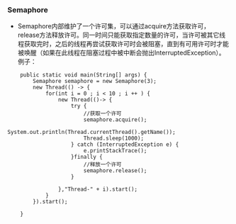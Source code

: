 ### Semaphore
- Semaphore内部维护了一个许可集，可以通过acquire方法获取许可，release方法释放许可。同一时间只能获取指定数量的许可，当许可被其它线程获取完时，之后的线程再尝试获取许可时会被阻塞，直到有可用许可时才能被唤醒（如果在此线程在阻塞过程中被中断会抛出InterruptedException）。例子：
```
	public static void main(String[] args) {
		Semaphore semaphore = new Semaphore(3);
		new Thread(() -> {
			for(int i = 0 ; i < 10 ; i ++ ) {
				new Thread(()-> {
					try {
						//获取一个许可
						semaphore.acquire();
						System.out.println(Thread.currentThread().getName());
						Thread.sleep(1000);
					} catch (InterruptedException e) {
						e.printStackTrace();
					}finally {
						//释放一个许可
						semaphore.release();
					}
					
				},"Thread-" + i).start();
			}
		}).start();
	
	}
```